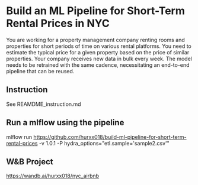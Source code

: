 # Build an ML Pipeline for Short-Term Rental Prices in NYC
You are working for a property management company renting rooms and properties for short periods of
time on various rental platforms. You need to estimate the typical price for a given property based
on the price of similar properties. Your company receives new data in bulk every week. The model needs
to be retrained with the same cadence, necessitating an end-to-end pipeline that can be reused.

## Instruction
See REAMDME_instruction.md

## Run a mlflow using the pipeline
mlflow run https://github.com/hurxx018/build-ml-pipeline-for-short-term-rental-prices -v 1.0.1 -P hydra_options="etl.sample='sample2.csv'"


## W&B Project
https://wandb.ai/hurxx018/nyc_airbnb